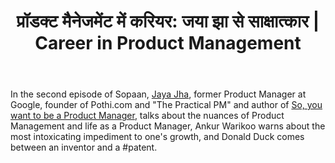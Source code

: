﻿---
type: episode
podcasts: [Sopaan]
Season: 1
Episode: 2
Image: "../../images/episode-art/sopaan-s1e2.png"
title: "प्रॉडक्ट मैनेजमेंट में करियर: जया झा से साक्षात्कार | Career in Product Management"
Description: "पॉडभारती सोपान के द्वितीय अंक मेंः ऐसा कौन सा नशा है जिससे जिंदगी खत्म हो जाती है, बता रहे हैं उद्यमी अंकुर वरिकु,  प्रॉडक्ट मैनेजमेंट में करियर के विषय पर द प्रैक्टिकल पीएम की संस्थापक जया झा से साक्षात्कार और  दुनिया रंग रंगीली में डॉनल्ड डक और पेटेंट से संबंधित एक मज़ेदार वाकया।"
Date: "2021-07-11"   # Example is "2016-04-25T04:09:45-05:00"
podcast_duration: 00:27:19
video_embed: "https://www.youtube.com/embed/8kDO2ZpRLrE?si=PZTRVd1g3EePk9La&amp;controls=0"
spotify_embed_url: "https://open.spotify.com/embed/episode/1LefsFo6EKSWiz6wbGkEje"
explicit: "no"
tags: [IPR, Product Management, Growth]
featured: true
guests: [jayaj]

#podcast_file: "###.mp3" # the name of the podcast file, after the media prefix.
#podcast_bytes: "" # the length of the episode in bytes
#guests: [] # The names of your guests, based on the filename without extension.
#sponsors: []
#subtitle: ""
#images: ["img/episode/default-social.jpg"]
#hosts: [] # The names of your hosts, based on the filename without extension.
#aliases: ["/##"]
#youtube: ""
#media_override # if you want to use a specific URL for the audio file
#truncate: ""
#upcoming: true # set to true if you want this to be listed as upcoming, etc, etc
#categories: []
---
#
In the second episode of Sopaan, [Jaya Jha](https://www.youtube.com/@ThePracticalPM), former Product Manager at Google, founder of Pothi.com and "The Practical PM" and author of [So, you want to be a Product Manager](https://amzn.to/4hfaNlI), talks about the nuances of Product Management and life as a Product Manager, Ankur Warikoo warns about the most intoxicating impediment to one's growth, and Donald Duck comes between an inventor and a #patent. 
